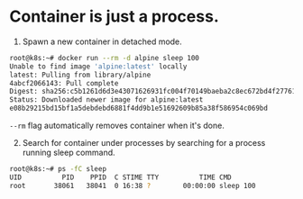 # Container is just a process.

1. Spawn a new container in detached mode.

```bash
root@k8s:~# docker run --rm -d alpine sleep 100
Unable to find image 'alpine:latest' locally
latest: Pulling from library/alpine
4abcf2066143: Pull complete
Digest: sha256:c5b1261d6d3e43071626931fc004f70149baeba2c8ec672bd4f27761f8e1ad6b
Status: Downloaded newer image for alpine:latest
e08b29215bd15bf1a5debdebd6881f4dd9b1e51692609b85a38f586954c069bd
```

`--rm` flag automatically removes container when it's done.

2. Search for container under processes by searching for a process running sleep command.

```bash
root@k8s:~# ps -fC sleep
UID          PID    PPID  C STIME TTY          TIME CMD
root       38061   38041  0 16:38 ?        00:00:00 sleep 100
```
